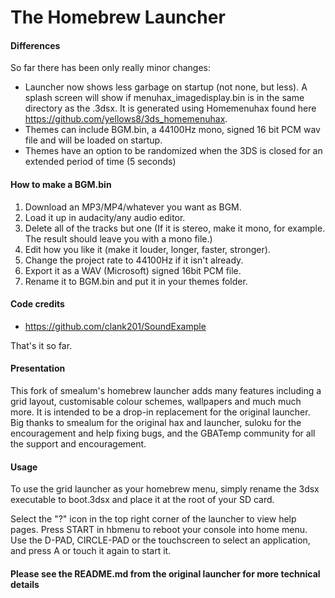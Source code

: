 # The Homebrew Launcher
#### Differences
So far there has been only really minor changes:
- Launcher now shows less garbage on startup (not none, but less). A splash screen will show if menuhax_imagedisplay.bin is in the same directory as the .3dsx. It is generated using Homemenuhax found here https://github.com/yellows8/3ds_homemenuhax.
- Themes can include BGM.bin, a 44100Hz mono, signed 16 bit PCM wav file and will be loaded on startup.
- Themes have an option to be randomized when the 3DS is closed for an extended period of time (5 seconds)

#### How to make a BGM.bin

1. Download an MP3/MP4/whatever you want as BGM.
2. Load it up in audacity/any audio editor.
3. Delete all of the tracks but one (If it is stereo, make it mono, for example. The result should leave you with a mono file.)
4. Edit how you like it (make it louder, longer, faster, stronger).
5. Change the project rate to 44100Hz if it isn't already.
6. Export it as a WAV (Microsoft) signed 16bit PCM file.
7. Rename it to BGM.bin and put it in your themes folder.

#### Code credits
- https://github.com/clank201/SoundExample

That's it so far.

#### Presentation

This fork of smealum's homebrew launcher adds many features including a grid layout, customisable colour schemes, wallpapers and much much more. It is intended to be a drop-in replacement for the original launcher. Big thanks to smealum for the original hax and launcher, suloku for the encouragement and help fixing bugs, and the GBATemp community for all the support and encouragement.

#### Usage

To use the grid launcher as your homebrew menu, simply rename the 3dsx executable to boot.3dsx and place it at the root of your SD card.

Select the "?" icon in the top right corner of the launcher to view help pages. Press START in hbmenu to reboot your console into home menu. Use the D-PAD, CIRCLE-PAD or the touchscreen to select an application, and press A or touch it again to start it.

#### Please see the README.md from the original launcher for more technical details